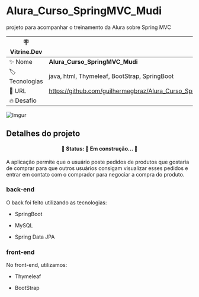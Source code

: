 # Alura_Curso_SpringMVC_Mudi 

projeto para acompanhar o treinamento da Alura sobre Spring MVC


| :placard: Vitrine.Dev |     |
| -------------  | --- |
| :sparkles: Nome        | **Alura_Curso_SpringMVC_Mudi**
| :label: Tecnologias | java, html, Thymeleaf, BootStrap, SpringBoot
| :rocket: URL         | https://github.com/guilhermegbraz/Alura_Curso_SpringMVC_Mudi
| :fire: Desafio     | 

<!-- Inserir imagem com a #vitrinedev ao final do link -->
![Imgur](https://i.imgur.com/GEQpUtX.png#vitrinedev)

## Detalhes do projeto

<h4 align="center"> 
	🚧  Status: 🚧 Em construção...  🚧
</h4>

A aplicação permite que o usuário poste pedidos de produtos que gostaria de comprar para que outros usuários consigam 
visualizar esses pedidos e entrar em contato com o comprador para negociar a compra do produto.

### back-end
O back foi feito utilizando as tecnologias:

  - SpringBoot

  - MySQL

  - Spring Data JPA


### front-end

No front-end, utilizamos:

- Thymeleaf

- BootStrap
